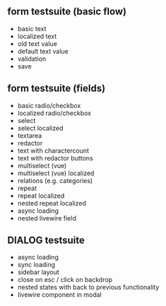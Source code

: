 ## form testsuite (basic flow)
- basic text
- localized text
- old text value
- default text value
- validation
- save

## form testsuite (fields)
- basic radio/checkbox
- localized radio/checkbox
- select
- select localized
- textarea
- redactor
- text with charactercount
- text with redactor buttons
- multiselect (vue)
- multiselect (vue) localized
- relations (e.g. categories)
- repeat
- repeat localized
- nested repeat localized
- async loading
- nested livewire field

## DIALOG testsuite
- async loading
- sync loading
- sidebar layout
- close on esc / click on backdrop
- nested states with back to previous functionality
- livewire component in modal
